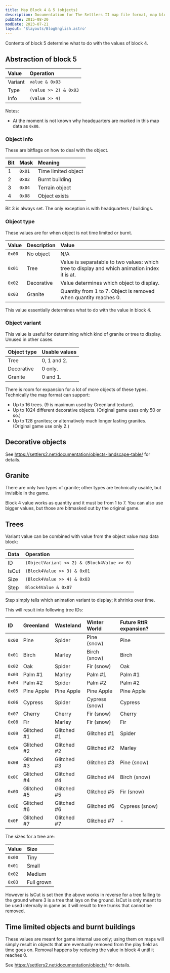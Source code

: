 ```yaml
---
title: Map Block 4 & 5 (objects)
description: Documentation for The Settlers II map file format, map blocks 4 and 5.
pubDate: 2015-08-20
modDate: 2023-07-21
layout: '$layouts/BlogEnglish.astro'
---
```


Contents of block 5 determine what to do with the values of block 4.

## Abstraction of block 5

| Value   | Operation             |
| :------ | :-------------------- |
| Variant | `value & 0x03`        |
| Type    | `(value >> 2) & 0x03` |
| Info    | `(value >> 4)`        |

Notes:

-   At the moment is not known why headquarters are marked in this map data as `0x80`.

### Object info

These are bitflags on how to deal with the object.

| Bit | Mask   | Meaning             |
| :-- | :----- | :------------------ |
| 1   | `0x01` | Time limited object |
| 2   | `0x02` | Burnt building      |
| 3   | `0x04` | Terrain object      |
| 4   | `0x08` | Object exists       |

Bit 3 is always set. The only exception is with headquarters / buildings.

### Object type

These values are for when object is not time limited or burnt.

| Value  | Description | Value                                                                                         |
| :----- | :---------- | :-------------------------------------------------------------------------------------------- |
| `0x00` | No object   | N/A                                                                                           |
| `0x01` | Tree        | Value is separatable to two values: which tree to display and which animation index it is at. |
| `0x02` | Decorative  | Value determines which object to display.                                                     |
| `0x03` | Granite     | Quantity from 1 to 7. Object is removed when quantity reaches 0.                              |

This value essentially determines what to do with the value in block 4.

### Object variant

This value is useful for determining which kind of granite or tree to display. Unused in other cases.

| Object type | Usable values |
| :---------- | :------------ |
| Tree        | 0, 1 and 2.   |
| Decorative  | 0 only.       |
| Granite     | 0 and 1.      |

There is room for expansion for a lot of more objects of these types. Technically the map format can support:

-   Up to 16 trees. (9 is maximum used by Greenland texture).
-   Up to 1024 different decorative objects. (Original game uses only 50 or so.)
-   Up to 128 granites; or alternatively much longer lasting granites. (Original game use only 2.)

## Decorative objects

See https://settlers2.net/documentation/objects-landscape-table/ for details.

## Granite

There are only two types of granite; other types are technically usable, but invisible in the game.

Block 4 value works as quantity and it must be from 1 to 7. You can also use bigger values, but those are bitmasked out by the original game.

## Trees

Variant value can be combined with value from the object value map data block:

| Data  | Operation                                   |
| :---- | :------------------------------------------ |
| ID    | `(ObjectVariant << 2) & (Block4Value >> 6)` |
| IsCut | `(Block4Value >> 3) & 0x01`                 |
| Size  | `(Block4Value >> 4) & 0x03`                 |
| Step  | `Block4Value & 0x07`                        |

Step simply tells which animation variant to display; it shrinks over time.

This will result into following tree IDs:

| ID     | Greenland   | Wasteland   | Winter World   | Future RttR expansion? |
| :----- | :---------- | :---------- | :------------- | :--------------------- |
| `0x00` | Pine        | Spider      | Pine (snow)    | Pine                   |
| `0x01` | Birch       | Marley      | Birch (snow)   | Birch                  |
| `0x02` | Oak         | Spider      | Fir (snow)     | Oak                    |
| `0x03` | Palm #1     | Marley      | Palm #1        | Palm #1                |
| `0x04` | Palm #2     | Spider      | Palm #2        | Palm #2                |
| `0x05` | Pine Apple  | Pine Apple  | Pine Apple     | Pine Apple             |
| `0x06` | Cypress     | Spider      | Cypress (snow) | Cypress                |
| `0x07` | Cherry      | Cherry      | Fir (snow)     | Cherry                 |
| `0x08` | Fir         | Marley      | Fir (snow)     | Fir                    |
| `0x09` | Glitched #1 | Glitched #1 | Glitched #1    | Spider                 |
| `0x0A` | Glitched #2 | Glitched #2 | Glitched #2    | Marley                 |
| `0x0B` | Glitched #3 | Glitched #3 | Glitched #3    | Pine (snow)            |
| `0x0C` | Glitched #4 | Glitched #4 | Glitched #4    | Birch (snow)           |
| `0x0D` | Glitched #5 | Glitched #5 | Glitched #5    | Fir (snow)             |
| `0x0E` | Glitched #6 | Glitched #6 | Glitched #6    | Cypress (snow)         |
| `0x0F` | Glitched #7 | Glitched #7 | Glitched #7    | -                      |

The sizes for a tree are:

| Value  | Size       |
| :----- | :--------- |
| `0x00` | Tiny       |
| `0x01` | Small      |
| `0x02` | Medium     |
| `0x03` | Full grown |

However is IsCut is set then the above works in reverse for a tree falling to the ground where 3 is a tree that lays on the ground. IsCut is only meant to be used internally in game as it will result to tree trunks that cannot be removed.

## Time limited objects and burnt buildings

These values are meant for game internal use only; using them on maps will simply result in objects that are eventually removed from the play field as time goes on. Removal happens by reducing the value in block 4 until it reaches 0.

See https://settlers2.net/documentation/objects/ for details.

